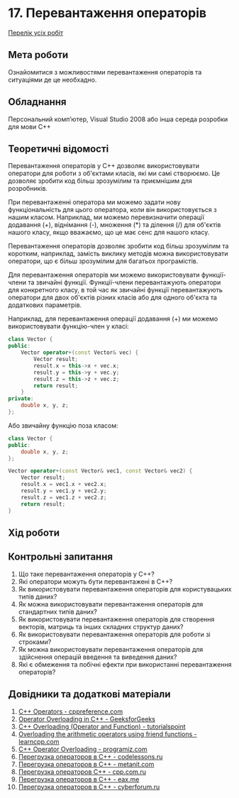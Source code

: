 # 17. Перевантаження операторів

[Перелік усіх робіт](../README.md)

## Мета роботи 

Ознайомитися з можливостями перевантаження операторів та ситуаціями де це необхадно.

## Обладнання

Персональний комп’ютер, Visual Studio 2008 або інша середа розробки для мови C++

## Теоретичні відомості

Перевантаження операторів у С++ дозволяє використовувати оператори для роботи з об'єктами класів, які ми самі створюємо. Це дозволяє зробити код більш зрозумілим та приємнішим для розробників.

При перевантаженні оператора ми можемо задати нову функціональність для цього оператора, коли він використовується з нашим класом. Наприклад, ми можемо перевизначити операції додавання (+), віднімання (-), множення (*) та ділення (/) для об'єктів нашого класу, якщо вважаємо, що це має сенс для нашого класу.

Перевантаження операторів дозволяє зробити код більш зрозумілим та коротким, наприклад, замість виклику методів можна використовувати оператори, що є більш зрозумілим для багатьох програмістів.

Для перевантаження операторів ми можемо використовувати функції-члени та звичайні функції. Функції-члени перевантажують оператори для конкретного класу, в той час як звичайні функції перевантажують оператори для двох об'єктів різних класів або для одного об'єкта та додаткових параметрів.

Наприклад, для перевантаження операції додавання (+) ми можемо використовувати функцію-член у класі:

```cpp
class Vector {
public:
    Vector operator+(const Vector& vec) {
        Vector result;
        result.x = this->x + vec.x;
        result.y = this->y + vec.y;
        result.z = this->z + vec.z;
        return result;
    }
private:
    double x, y, z;
};
```

Або звичайну функцію поза класом:

```cpp
class Vector {
public:
    double x, y, z;
};

Vector operator+(const Vector& vec1, const Vector& vec2) {
    Vector result;
    result.x = vec1.x + vec2.x;
    result.y = vec1.y + vec2.y;
    result.z = vec1.z + vec2.z;
    return result;
}
```

## Хід роботи

## Контрольні запитання

1. Що таке перевантаження операторів у C++?
2. Які оператори можуть бути перевантажені в C++?
3. Як використовувати перевантаження операторів для користувацьких типів даних?
4. Як можна використовувати перевантаження операторів для стандартних типів даних?
5. Як використовувати перевантаження операторів для створення векторів, матриць та інших складних структур даних?
6. Як використовувати перевантаження операторів для роботи зі строками?
7. Як можна використовувати перевантаження операторів для здійснення операцій введення та виведення даних?
8. Які є обмеження та побічні ефекти при використанні перевантаження операторів?

## Довідники та додаткові матеріали

1.  [C++ Operators - cppreference.com](https://en.cppreference.com/w/cpp/language/operators)
2.  [Operator Overloading in C++ - GeeksforGeeks](https://www.geeksforgeeks.org/operator-overloading-c/)
3.  [C++ Overloading (Operator and Function) - tutorialspoint](https://www.tutorialspoint.com/cplusplus/cpp_overloading.htm)
4.  [Overloading the arithmetic operators using friend functions - learncpp.com](https://www.learncpp.com/cpp-tutorial/93-overloading-the-arithmetic-operators-using-friend-functions/)
5.  [C++ Operator Overloading - programiz.com](https://www.programiz.com/cpp-programming/operator-overloading)
6.  [Перегрузка операторов в C++ - codelessons.ru](https://codelessons.ru/cplusplus/peregruzka-operatorov-v-c.html)
7.  [Перегрузка операторов в C++ - metanit.com](https://metanit.com/cpp/tutorial/6.10.php)
8.  [Перегрузка операторов C++ - cpp.com.ru](https://cpp.com.ru/operators.html)
9.  [Перегрузка операторов в C++ - eax.me](https://eax.me/cpp-overload/)
10. [Перегрузка операторов в C++ - cyberforum.ru](https://www.cyberforum.ru/cpp-beginners/thread1689464.html)